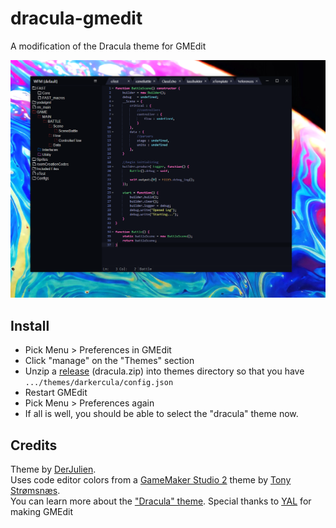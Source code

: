 # dracula-gmedit
A modification of the Dracula theme for GMEdit

![screenshot](https://raw.githubusercontent.com/DerJulien/darkercula-gmedit/main/screenshot.PNG)

## Install

* Pick Menu > Preferences in GMEdit
* Click "manage" on the "Themes" section
* Unzip a [release](https://github.com/YellowAfterlife/dracula-gmedit/releases) (dracula.zip) into themes directory so that you have `.../themes/darkercula/config.json`
* Restart GMEdit
* Pick Menu > Preferences again
* If all is well, you should be able to select the "dracula" theme now.

## Credits

Theme by [DerJulien](https://github.com/DerJulien/).  
Uses code editor colors from a [GameMaker Studio 2](https://github.com/dracula/gamemaker-studio) theme by [Tony Strømsnæs](https://github.com/tonystr).  
You can learn more about the ["Dracula" theme](https://draculatheme.com/).
Special thanks to [YAL](https://github.com/YellowAfterlife) for making GMEdit
